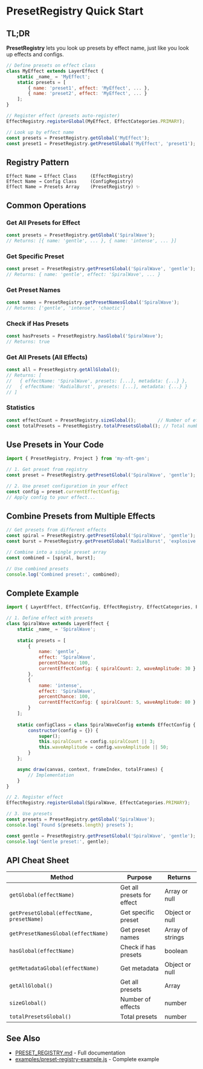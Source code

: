 # PresetRegistry Quick Start

## TL;DR

**PresetRegistry** lets you look up presets by effect name, just like you look up effects and configs.

```javascript
// Define presets on effect class
class MyEffect extends LayerEffect {
    static _name_ = 'MyEffect';
    static presets = [
        { name: 'preset1', effect: 'MyEffect', ... },
        { name: 'preset2', effect: 'MyEffect', ... }
    ];
}

// Register effect (presets auto-register)
EffectRegistry.registerGlobal(MyEffect, EffectCategories.PRIMARY);

// Look up by effect name
const presets = PresetRegistry.getGlobal('MyEffect');
const preset1 = PresetRegistry.getPresetGlobal('MyEffect', 'preset1');
```

## Registry Pattern

```
Effect Name → Effect Class     (EffectRegistry)
Effect Name → Config Class     (ConfigRegistry)
Effect Name → Presets Array    (PresetRegistry) ✨
```

## Common Operations

### Get All Presets for Effect
```javascript
const presets = PresetRegistry.getGlobal('SpiralWave');
// Returns: [{ name: 'gentle', ... }, { name: 'intense', ... }]
```

### Get Specific Preset
```javascript
const preset = PresetRegistry.getPresetGlobal('SpiralWave', 'gentle');
// Returns: { name: 'gentle', effect: 'SpiralWave', ... }
```

### Get Preset Names
```javascript
const names = PresetRegistry.getPresetNamesGlobal('SpiralWave');
// Returns: ['gentle', 'intense', 'chaotic']
```

### Check if Has Presets
```javascript
const hasPresets = PresetRegistry.hasGlobal('SpiralWave');
// Returns: true
```

### Get All Presets (All Effects)
```javascript
const all = PresetRegistry.getAllGlobal();
// Returns: [
//   { effectName: 'SpiralWave', presets: [...], metadata: {...} },
//   { effectName: 'RadialBurst', presets: [...], metadata: {...} }
// ]
```

### Statistics
```javascript
const effectCount = PresetRegistry.sizeGlobal();        // Number of effects with presets
const totalPresets = PresetRegistry.totalPresetsGlobal(); // Total number of presets
```

## Use Presets in Your Code

```javascript
import { PresetRegistry, Project } from 'my-nft-gen';

// 1. Get preset from registry
const preset = PresetRegistry.getPresetGlobal('SpiralWave', 'gentle');

// 2. Use preset configuration in your effect
const config = preset.currentEffectConfig;
// Apply config to your effect...
```

## Combine Presets from Multiple Effects

```javascript
// Get presets from different effects
const spiral = PresetRegistry.getPresetGlobal('SpiralWave', 'gentle');
const burst = PresetRegistry.getPresetGlobal('RadialBurst', 'explosive');

// Combine into a single preset array
const combined = [spiral, burst];

// Use combined presets
console.log('Combined preset:', combined);
```

## Complete Example

```javascript
import { LayerEffect, EffectConfig, EffectRegistry, EffectCategories, PresetRegistry } from 'my-nft-gen';

// 1. Define effect with presets
class SpiralWave extends LayerEffect {
    static _name_ = 'SpiralWave';
    
    static presets = [
        {
            name: 'gentle',
            effect: 'SpiralWave',
            percentChance: 100,
            currentEffectConfig: { spiralCount: 2, waveAmplitude: 30 }
        },
        {
            name: 'intense',
            effect: 'SpiralWave',
            percentChance: 100,
            currentEffectConfig: { spiralCount: 5, waveAmplitude: 80 }
        }
    ];
    
    static configClass = class SpiralWaveConfig extends EffectConfig {
        constructor(config = {}) {
            super();
            this.spiralCount = config.spiralCount || 3;
            this.waveAmplitude = config.waveAmplitude || 50;
        }
    };

    async draw(canvas, context, frameIndex, totalFrames) {
        // Implementation
    }
}

// 2. Register effect
EffectRegistry.registerGlobal(SpiralWave, EffectCategories.PRIMARY);

// 3. Use presets
const presets = PresetRegistry.getGlobal('SpiralWave');
console.log(`Found ${presets.length} presets`);

const gentle = PresetRegistry.getPresetGlobal('SpiralWave', 'gentle');
console.log('Gentle preset:', gentle);
```

## API Cheat Sheet

| Method | Purpose | Returns |
|--------|---------|---------|
| `getGlobal(effectName)` | Get all presets for effect | Array or null |
| `getPresetGlobal(effectName, presetName)` | Get specific preset | Object or null |
| `getPresetNamesGlobal(effectName)` | Get preset names | Array of strings |
| `hasGlobal(effectName)` | Check if has presets | boolean |
| `getMetadataGlobal(effectName)` | Get metadata | Object or null |
| `getAllGlobal()` | Get all presets | Array |
| `sizeGlobal()` | Number of effects | number |
| `totalPresetsGlobal()` | Total presets | number |

## See Also

- [PRESET_REGISTRY.md](./PRESET_REGISTRY.md) - Full documentation
- [examples/preset-registry-example.js](../examples/preset-registry-example.js) - Complete example
